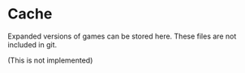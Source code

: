 # Cache
Expanded versions of games can be stored here. These files are not included in
git.

(This is not implemented)
